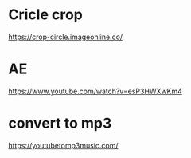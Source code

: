 # Cricle crop
https://crop-circle.imageonline.co/

# AE
https://www.youtube.com/watch?v=esP3HWXwKm4

# convert to mp3
https://youtubetomp3music.com/

